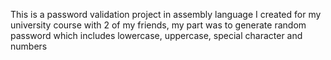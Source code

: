 This is a password validation project in assembly language I created for my university course with 2 of my friends, my part was to generate random password which includes lowercase, uppercase, special character and numbers
